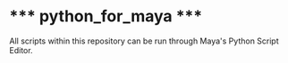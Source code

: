 # *** python_for_maya ***

All scripts within this repository can be run through Maya's Python Script Editor.
